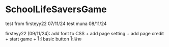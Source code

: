 # SchoolLifeSaversGame
test from firsteyy22 07/11/24
test muna 08/11/24

firsteyy22 (09/11/24): add font to CSS + add page setting + add page credit + start game + ใส่ basic button ไปด้วย

